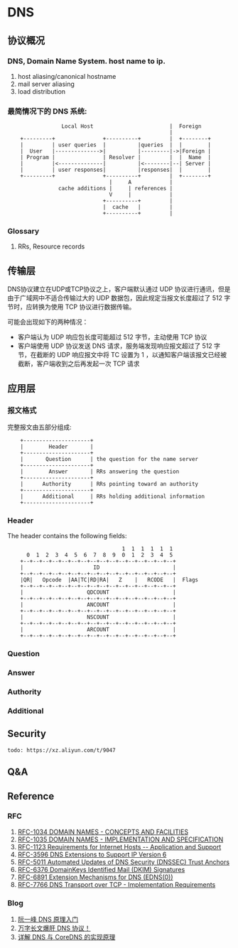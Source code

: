 # DNS

## 协议概况

### DNS, Domain Name System. host name to ip.

1. host aliasing/canonical hostname
2. mail server aliasing
3. load distribution




### 最简情况下的 DNS 系统:

```
                 Local Host                        |  Foreign
                                                   |
    +---------+               +----------+         |  +--------+
    |         | user queries  |          |queries  |  |        |
    |  User   |-------------->|          |---------|->|Foreign |
    | Program |               | Resolver |         |  |  Name  |
    |         |<--------------|          |<--------|--| Server |
    |         | user responses|          |responses|  |        |
    +---------+               +----------+         |  +--------+
                                |     A            |
                cache additions |     | references |
                                V     |            |
                              +----------+         |
                              |  cache   |         |
                              +----------+         |                              
```

### Glossary

1. RRs, Resource records


## 传输层

DNS协议建立在UDP或TCP协议之上，客户端默认通过 UDP 协议进行通讯，但是由于广域网中不适合传输过大的 UDP 数据包，因此规定当报文长度超过了 512 字节时，应转换为使用 TCP 协议进行数据传输。

可能会出现如下的两种情况：
- 客户端认为 UDP 响应包长度可能超过 512 字节，主动使用 TCP 协议
- 客户端使用 UDP 协议发送 DNS 请求，服务端发现响应报文超过了 512 字节，在截断的 UDP 响应报文中将 TC 设置为 1 ，以通知客户端该报文已经被截断，客户端收到之后再发起一次 TCP 请求

## 应用层

### 报文格式

完整报文由五部分组成:

```
    +---------------------+
    |        Header       |
    +---------------------+
    |       Question      | the question for the name server
    +---------------------+
    |        Answer       | RRs answering the question
    +---------------------+
    |      Authority      | RRs pointing toward an authority
    +---------------------+
    |      Additional     | RRs holding additional information
    +---------------------+
```

### Header

The header contains the following fields:

```
                                    1  1  1  1  1  1
      0  1  2  3  4  5  6  7  8  9  0  1  2  3  4  5
    +--+--+--+--+--+--+--+--+--+--+--+--+--+--+--+--+
    |                      ID                       |
    +--+--+--+--+--+--+--+--+--+--+--+--+--+--+--+--+
    |QR|   Opcode  |AA|TC|RD|RA|   Z    |   RCODE   |  Flags
    +--+--+--+--+--+--+--+--+--+--+--+--+--+--+--+--+
    |                    QDCOUNT                    |
    +--+--+--+--+--+--+--+--+--+--+--+--+--+--+--+--+
    |                    ANCOUNT                    |
    +--+--+--+--+--+--+--+--+--+--+--+--+--+--+--+--+
    |                    NSCOUNT                    |
    +--+--+--+--+--+--+--+--+--+--+--+--+--+--+--+--+
    |                    ARCOUNT                    |
    +--+--+--+--+--+--+--+--+--+--+--+--+--+--+--+--+
```





### Question

### Answer

### Authority

### Additional

## Security

```todo: https://xz.aliyun.com/t/9047```

## Q&A

## Reference

### RFC

1. [RFC-1034 DOMAIN NAMES - CONCEPTS AND FACILITIES](https://tools.ietf.org/html/rfc1034)
2. [RFC-1035 DOMAIN NAMES - IMPLEMENTATION AND SPECIFICATION](https://tools.ietf.org/html/rfc1035)
3. [RFC-1123 Requirements for Internet Hosts -- Application and Support](https://tools.ietf.org/html/rfc1123)
4. [RFC-3596 DNS Extensions to Support IP Version 6](https://tools.ietf.org/html/rfc3596)
5. [RFC-5011 Automated Updates of DNS Security (DNSSEC) Trust Anchors](https://tools.ietf.org/html/rfc5011)
6. [RFC-6376 DomainKeys Identified Mail (DKIM) Signatures](https://tools.ietf.org/html/rfc6376)
7. [RFC-6891 Extension Mechanisms for DNS (EDNS(0))](https://tools.ietf.org/html/rfc6891)
8. [RFC-7766 DNS Transport over TCP - Implementation Requirements](https://tools.ietf.org/html/rfc7766)

### Blog

1. [阮一峰 DNS 原理入门](https://www.ruanyifeng.com/blog/2016/06/dns.html)
2. [万字长文爆肝 DNS 协议！](https://network.51cto.com/art/202101/641655.htm)
3. [详解 DNS 与 CoreDNS 的实现原理](https://draveness.me/dns-coredns/)